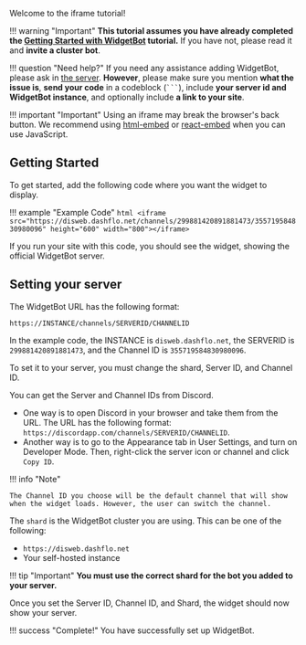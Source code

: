 Welcome to the iframe tutorial!

!!! warning "Important"
    **This tutorial assumes you have already completed the [Getting Started with WidgetBot](/tutorial) tutorial.** If you have not, please read it and **invite a cluster bot**.

!!! question "Need help?"
    If you need any assistance adding WidgetBot, please ask in [the server](https://discord.gg/NYBEhN7). **However**, please make sure you mention **what the issue is**, **send your code** in a codeblock (` ``` `), include **your server id and WidgetBot instance**, and optionally include **a link to your site**.

!!! important "Important"
    Using an iframe may break the browser's back button. We recommend using [html-embed](/embed/html-embed/tutorial) or [react-embed](/embed/react-embed) when you can use JavaScript.

## Getting Started

To get started, add the following code where you want the widget to display.

!!! example "Example Code"
    ```html
    <iframe src="https://disweb.dashflo.net/channels/299881420891881473/355719584830980096" height="600" width="800"></iframe>
    ```

If you run your site with this code, you should see the widget, showing the official WidgetBot server.

## Setting your server

The WidgetBot URL has the following format:
```
https://INSTANCE/channels/SERVERID/CHANNELID
```

In the example code, the INSTANCE is `disweb.dashflo.net`, the SERVERID is `299881420891881473`, and the Channel ID is `355719584830980096`.

To set it to your server, you must change the shard, Server ID, and Channel ID.

You can get the Server and Channel IDs from Discord.

* One way is to open Discord in your browser and take them from the URL. The URL has the following format: `https://discordapp.com/channels/SERVERID/CHANNELID`.
* Another way is to go to the Appearance tab in User Settings, and turn on Developer Mode. Then, right-click the server icon or channel and click `Copy ID`.

!!! info "Note"

    The Channel ID you choose will be the default channel that will show when the widget loads. However, the user can switch the channel.

The `shard` is the WidgetBot cluster you are using. This can be one of the following: 
* `https://disweb.dashflo.net`
* Your self-hosted instance

!!! tip "Important"
    **You must use the correct shard for the bot you added to your server.**

Once you set the Server ID, Channel ID, and Shard, the widget should now show your server.

!!! success "Complete!"
    You have successfully set up WidgetBot.
